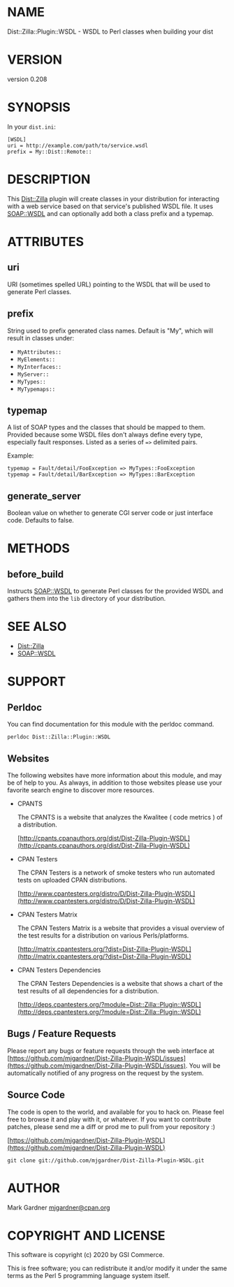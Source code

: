 # NAME

Dist::Zilla::Plugin::WSDL - WSDL to Perl classes when building your dist

# VERSION

version 0.208

# SYNOPSIS

In your `dist.ini`:

    [WSDL]
    uri = http://example.com/path/to/service.wsdl
    prefix = My::Dist::Remote::

# DESCRIPTION

This [Dist::Zilla](https://metacpan.org/pod/Dist%3A%3AZilla) plugin will create classes in your
distribution for interacting with a web service based on that service's
published WSDL file.  It uses [SOAP::WSDL](https://metacpan.org/pod/SOAP%3A%3AWSDL) and can optionally add
both a class prefix and a typemap.

# ATTRIBUTES

## uri

URI (sometimes spelled URL) pointing to the WSDL that will be used to generate
Perl classes.

## prefix

String used to prefix generated class names.  Default is "My", which will result
in classes under:

- `MyAttributes::`
- `MyElements::`
- `MyInterfaces::`
- `MyServer::`
- `MyTypes::`
- `MyTypemaps::`

## typemap

A list of SOAP types and the classes that should be mapped to them. Provided
because some WSDL files don't always define every type, especially fault
responses.  Listed as a series of `=>` delimited pairs.

Example:

    typemap = Fault/detail/FooException => MyTypes::FooException
    typemap = Fault/detail/BarException => MyTypes::BarException

## generate\_server

Boolean value on whether to generate CGI server code or just interface code.
Defaults to false.

# METHODS

## before\_build

Instructs [SOAP::WSDL](https://metacpan.org/pod/SOAP%3A%3AWSDL) to generate Perl classes for the provided
WSDL and gathers them into the `lib` directory of your distribution.

# SEE ALSO

- [Dist::Zilla](https://metacpan.org/pod/Dist%3A%3AZilla)
- [SOAP::WSDL](https://metacpan.org/pod/SOAP%3A%3AWSDL)

# SUPPORT

## Perldoc

You can find documentation for this module with the perldoc command.

    perldoc Dist::Zilla::Plugin::WSDL

## Websites

The following websites have more information about this module, and may be of help to you. As always,
in addition to those websites please use your favorite search engine to discover more resources.

- CPANTS

    The CPANTS is a website that analyzes the Kwalitee ( code metrics ) of a distribution.

    [http://cpants.cpanauthors.org/dist/Dist-Zilla-Plugin-WSDL](http://cpants.cpanauthors.org/dist/Dist-Zilla-Plugin-WSDL)

- CPAN Testers

    The CPAN Testers is a network of smoke testers who run automated tests on uploaded CPAN distributions.

    [http://www.cpantesters.org/distro/D/Dist-Zilla-Plugin-WSDL](http://www.cpantesters.org/distro/D/Dist-Zilla-Plugin-WSDL)

- CPAN Testers Matrix

    The CPAN Testers Matrix is a website that provides a visual overview of the test results for a distribution on various Perls/platforms.

    [http://matrix.cpantesters.org/?dist=Dist-Zilla-Plugin-WSDL](http://matrix.cpantesters.org/?dist=Dist-Zilla-Plugin-WSDL)

- CPAN Testers Dependencies

    The CPAN Testers Dependencies is a website that shows a chart of the test results of all dependencies for a distribution.

    [http://deps.cpantesters.org/?module=Dist::Zilla::Plugin::WSDL](http://deps.cpantesters.org/?module=Dist::Zilla::Plugin::WSDL)

## Bugs / Feature Requests

Please report any bugs or feature requests through the web
interface at [https://github.com/mjgardner/Dist-Zilla-Plugin-WSDL/issues](https://github.com/mjgardner/Dist-Zilla-Plugin-WSDL/issues). You will be automatically notified of any
progress on the request by the system.

## Source Code

The code is open to the world, and available for you to hack on. Please feel free to browse it and play
with it, or whatever. If you want to contribute patches, please send me a diff or prod me to pull
from your repository :)

[https://github.com/mjgardner/Dist-Zilla-Plugin-WSDL](https://github.com/mjgardner/Dist-Zilla-Plugin-WSDL)

    git clone git://github.com/mjgardner/Dist-Zilla-Plugin-WSDL.git

# AUTHOR

Mark Gardner <mjgardner@cpan.org>

# COPYRIGHT AND LICENSE

This software is copyright (c) 2020 by GSI Commerce.

This is free software; you can redistribute it and/or modify it under
the same terms as the Perl 5 programming language system itself.

